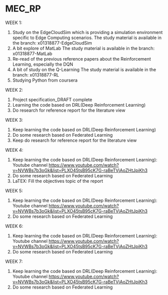 # MEC_RP

WEEK 1:
1. Study on the EdgeCloudSim which is providing a simulation environment specific to Edge Computing scenarios.
   The study material is available in the branch: x01318877-EdgeCloudSim
2. A bit explore of MatLab
   The study material is available in the branch: x01318877-MatLab
3. Re-read of the previous reference papers about the Reinforcement Learning, especially the DQN
4. A bit of study on the Q-Learning
   The study material is available in the branch: x01318877-RL
5. Studying Python from coursera


WEEK 2:
1. Project specification_DRAFT complete
2. Learning the code based on DRL(Deep Reinforcement Learning)
3. Do research for reference report for the literature view


WEEK 3:
1. Keep learning the code based on DRL(Deep Reinforcement Learning)
2. Do some research based on Federated Learning  
3. Keep do research for reference report for the literature view


WEEK 4:
1. Keep learning the code based on DRL(Deep Reinforcement Learning): Youtube channel
   https://www.youtube.com/watch?v=NVWBs7b3oGk&list=PLXO45tsB95cK7G-raBeTVjAoZHtJpiKh3
2. Do some research based on Federated Learning  
3. LaTEX: Fill the objectives topic of the report


WEEK 5:
1. Keep learning the code based on DRL(Deep Reinforcement Learning): Youtube channel
   https://www.youtube.com/watch?v=NVWBs7b3oGk&list=PLXO45tsB95cK7G-raBeTVjAoZHtJpiKh3
2. Do some research based on Federated Learning  


WEEK 6:
1. Keep learning the code based on DRL(Deep Reinforcement Learning): Youtube channel
   https://www.youtube.com/watch?v=NVWBs7b3oGk&list=PLXO45tsB95cK7G-raBeTVjAoZHtJpiKh3
2. Do some research based on Federated Learning  


WEEK 7:
1. Keep learning the code based on DRL(Deep Reinforcement Learning): Youtube channel
   https://www.youtube.com/watch?v=NVWBs7b3oGk&list=PLXO45tsB95cK7G-raBeTVjAoZHtJpiKh3
2. Do some research based on Federated Learning 

